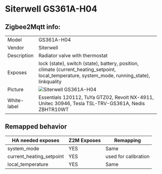 # Siterwell GS361A-H04

## Zigbee2Mqtt info:

|             |                                                                                                                                                 |
|-------------|-------------------------------------------------------------------------------------------------------------------------------------------------|
| Model       | GS361A-H04                                                                                                                                      |
| Vendor      | Siterwell                                                                                                                                       |
| Description | Radiator valve with thermostat                                                                                                                  |
| Exposes     | lock (state), switch (state), battery, position, climate (current_heating_setpoint, local_temperature, system_mode, running_state), linkquality |
| Picture     | ![Siterwell GS361A-H04](https://www.zigbee2mqtt.io/images/devices/GS361A-H04.jpg)                                                               |
| White-label | Essentials 120112, TuYa GTZ02, Revolt NX-4911, Unitec 30946, Tesla TSL-TRV-GS361A, Nedis ZBHTR10WT                                              |

## Remapped behavior

| HA needed exposes        | Z2M Exposes | Remapping            |
|--------------------------|-------------|----------------------|
| system_mode              | YES         | Same                 |
| current_heating_setpoint | YES         | used for calibration |
| local_temperature        | YES         | Same                 |
